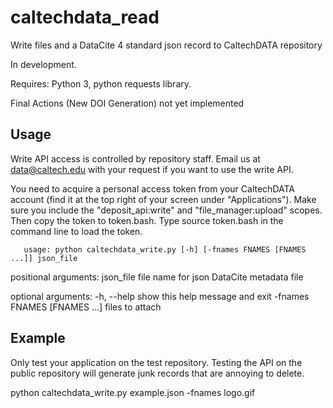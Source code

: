 # caltechdata_read

Write files and a DataCite 4 standard json record to CaltechDATA repository

In development. 

Requires: Python 3, python requests library. 

Final Actions (New DOI Generation) not yet implemented

## Usage

Write API access is controlled by repository staff.  Email us at data@caltech.edu 
with your request if you want to use the write API.

You need to acquire a personal access token from your CaltechDATA account
(find it at the top right of your screen under "Applications").
Make sure you include the "deposit_api:write" and "file_manager:upload"
scopes.  Then copy the token to token.bash.  Type source token.bash in 
the command line to load the token.  

```shell
   usage: python caltechdata_write.py [-h] [-fnames FNAMES [FNAMES ...]] json_file
```

positional arguments:
  json_file                     file name for json DataCite metadata file

optional arguments:
  -h, --help                    show this help message and exit
  -fnames FNAMES [FNAMES ...]   files to attach

## Example

Only test your application on the test repository.  Testing the API on the public 
repository will generate junk records that are annoying to delete.

python caltechdata_write.py example.json -fnames logo.gif

